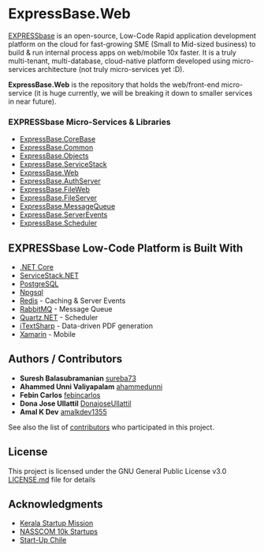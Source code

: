 # ExpressBase.Web

[EXPRESSbase](https://expressbase.com) is an open-source, Low-Code Rapid application development platform on the cloud for fast-growing SME (Small to Mid-sized business) to build & run internal process apps on web/mobile 10x faster. It is a truly multi-tenant, multi-database, cloud-native platform developed using micro-services architecture (not truly micro-services yet :D).

**ExpressBase.Web** is the repository that holds the web/front-end micro-service (it is huge currently, we will be breaking it down to smaller services in near future).

### EXPRESSbase Micro-Services & Libraries

* [ExpressBase.CoreBase](https://github.com/ExpressBaseSystems/ExpressBase.CoreBase)
* [ExpressBase.Common](https://github.com/ExpressBaseSystems/ExpressBase.Common)
* [ExpressBase.Objects](https://github.com/ExpressBaseSystems/ExpressBase.Objects)
* [ExpressBase.ServiceStack](https://github.com/ExpressBaseSystems/ExpressBase.ServiceStack)
* [ExpressBase.Web](https://github.com/ExpressBaseSystems/ExpressBase.Web)
* [ExpressBase.AuthServer](https://github.com/ExpressBaseSystems/ExpressBase.AuthServer)
* [ExpressBase.FileWeb](https://github.com/ExpressBaseSystems/ExpressBase.FileWeb)
* [ExpressBase.FileServer](https://github.com/ExpressBaseSystems/ExpressBase.FileServer)
* [ExpressBase.MessageQueue](https://github.com/ExpressBaseSystems/ExpressBase.MessageQueue)
* [ExpressBase.ServerEvents](https://github.com/ExpressBaseSystems/ExpressBase.ServerEvents)
* [ExpressBase.Scheduler](https://github.com/ExpressBaseSystems/ExpressBase.Scheduler)

## EXPRESSbase Low-Code Platform is Built With

* [.NET Core](https://dotnet.microsoft.com/en-us/download/dotnet)
* [ServiceStack.NET](https://servicestack.net/)
* [PostgreSQL](https://www.postgresql.org/)
* [Npgsql](https://www.npgsql.org/)
* [Redis](https://redis.io/) - Caching & Server Events
* [RabbitMQ](https://www.rabbitmq.com/) - Message Queue
* [Quartz.NET](https://www.quartz-scheduler.net/) - Scheduler
* [iTextSharp](https://github.com/itext/itextsharp) - Data-driven PDF generation
* [Xamarin](https://dotnet.microsoft.com/en-us/apps/xamarin) - Mobile

## Authors / Contributors

* **Suresh Balasubramanian** [sureba73](https://github.com/sureba73)
* **Ahammed Unni Valiyapalam** [ahammedunni](https://github.com/ahammedunni)
* **Febin Carlos** [febincarlos](https://github.com/febincarlos)
* **Dona Jose Ullattil** [DonajoseUllattil](https://github.com/DonajoseUllattil)
* **Amal K Dev** [amalkdev1355](https://github.com/amalkdev1355)

See also the list of [contributors](https://github.com/ExpressBaseSystems/ExpressBase.Web/graphs/contributors) who participated in this project.

## License

This project is licensed under the GNU General Public License v3.0  [LICENSE.md](LICENSE.md) file for details

## Acknowledgments

* [Kerala Startup Mission](https://startupmission.kerala.gov.in/)
* [NASSCOM 10k Startups](http://10000startups.com/)
* [Start-Up Chile](https://startupchile.org/en/)

